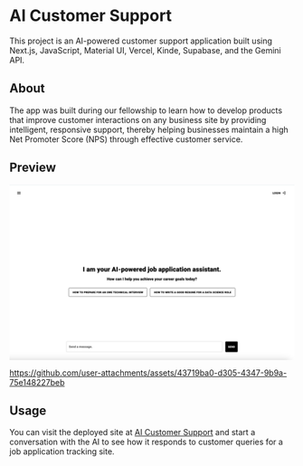 # AI Customer Support

This project is an AI-powered customer support application built using Next.js, JavaScript, Material UI, Vercel, Kinde, Supabase, and the Gemini API. 

## About

The app was built during our fellowship to learn how to develop products that improve customer interactions on any business site by providing intelligent, responsive support, thereby helping businesses maintain a high Net Promoter Score (NPS) through effective customer service.

## Preview

<div align="center">
    <a href="https://ai-customer-support-tau.vercel.app/">
        <img src="./public/preview.png" align="center" width="1000px" alt="AI Customer Support App Preview">
    </a>
</div>



https://github.com/user-attachments/assets/43719ba0-d305-4347-9b9a-75e148227beb



## Usage

You can visit the deployed site at [AI Customer Support](https://ai-customer-support-tau.vercel.app/) and start a conversation with the AI to see how it responds to customer queries for a job application tracking site.


